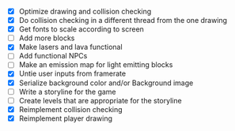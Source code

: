 - [X] Optimize drawing and collision checking
- [X] Do collision checking in a different thread from the one drawing
- [X] Get fonts to scale according to screen
- [ ] Add more blocks
- [X] Make lasers and lava functional
- [ ] Add functional NPCs
- [ ] Make an emission map for light emitting blocks
- [X] Untie user inputs from framerate
- [X] Serialize background color and/or Background image
- [ ] Write a storyline for the game
- [ ] Create levels that are appropriate for the storyline
- [X] Reimplement collision checking
- [X] Reimplement player drawing
